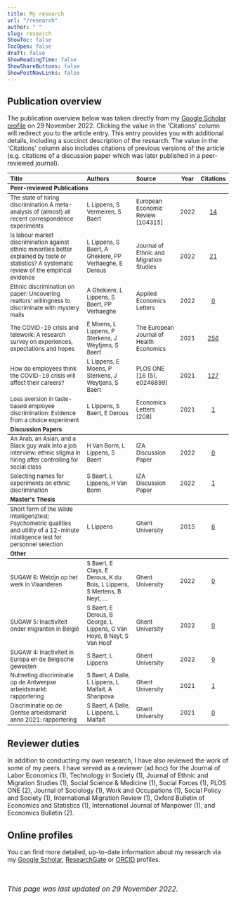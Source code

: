 ```yaml
---
title: My research
url: "/research"
author: " "
slug: research
ShowToc: false
TocOpen: false
draft: false
ShowReadingTime: false
ShowShareButtons: false
ShowPostNavLinks: false
---
```

<script src="/rmarkdown-libs/kePrint/kePrint.js"></script>
<link href="/rmarkdown-libs/lightable/lightable.css" rel="stylesheet" />





## Publication overview
The publication overview below was taken directly from my <a href="https://scholar.google.com/citations?hl=en&user=N5hW-KgAAAAJ" target="_blank">Google Scholar profile</a> on 29 November 2022. Clicking the value in the 'Citations' column will redirect you to the article entry. This entry provides you with additional details, including a succinct description of the research. The value in the 'Citations' column also includes citations of previous versions of the article (e.g. citations of a discussion paper which was later published in a peer-reviewed journal).

<table class="table" style="font-size: 13px; margin-left: auto; margin-right: auto;">
 <thead>
  <tr>
   <th style="text-align:left;"> Title </th>
   <th style="text-align:left;"> Authors </th>
   <th style="text-align:left;"> Source </th>
   <th style="text-align:center;"> Year </th>
   <th style="text-align:center;"> Citations </th>
  </tr>
 </thead>
<tbody>
  <tr grouplength="6"><td colspan="5" style="border-bottom: 1px solid;"><strong>Peer-reviewed Publications</strong></td></tr>
<tr>
   <td style="text-align:left;"> The state of hiring discrimination A meta-analysis of (almost) all recent correspondence experiments </td>
   <td style="text-align:left;"> L Lippens, S Vermeiren, S Baert </td>
   <td style="text-align:left;"> European Economic Review <br>[104315] </td>
   <td style="text-align:center;"> 2022 </td>
   <td style="text-align:center;"> <a href="https://scholar.google.be/citations?view_op=view_citation&amp;hl=en&amp;user=N5hW-KgAAAAJ&amp;citation_for_view=N5hW-KgAAAAJ:4DMP91E08xMC" target="_blank">14</a> </td>
  </tr>
  <tr>
   <td style="text-align:left;"> Is labour market discrimination against ethnic minorities better explained by taste or statistics? A systematic review of the empirical evidence </td>
   <td style="text-align:left;"> L Lippens, S Baert, A Ghekiere, PP Verhaeghe, E Derous </td>
   <td style="text-align:left;"> Journal of Ethnic and Migration Studies </td>
   <td style="text-align:center;"> 2022 </td>
   <td style="text-align:center;"> <a href="https://scholar.google.be/citations?view_op=view_citation&amp;hl=en&amp;user=N5hW-KgAAAAJ&amp;citation_for_view=N5hW-KgAAAAJ:qjMakFHDy7sC" target="_blank">21</a> </td>
  </tr>
  <tr>
   <td style="text-align:left;"> Ethnic discrimination on paper: Uncovering realtors’ willingness to discriminate with mystery mails </td>
   <td style="text-align:left;"> A Ghekiere, L Lippens, S Baert, PP Verhaeghe </td>
   <td style="text-align:left;"> Applied Economics Letters </td>
   <td style="text-align:center;"> 2022 </td>
   <td style="text-align:center;"> <a href="https://scholar.google.be/citations?view_op=view_citation&amp;hl=en&amp;user=N5hW-KgAAAAJ&amp;citation_for_view=N5hW-KgAAAAJ:Zph67rFs4hoC" target="_blank">0</a> </td>
  </tr>
  <tr>
   <td style="text-align:left;"> The COVID-19 crisis and telework: A research survey on experiences, expectations and hopes </td>
   <td style="text-align:left;"> E Moens, L Lippens, P Sterkens, J Weytjens, S Baert </td>
   <td style="text-align:left;"> The European Journal of Health Economics </td>
   <td style="text-align:center;"> 2021 </td>
   <td style="text-align:center;"> <a href="https://scholar.google.be/citations?view_op=view_citation&amp;hl=en&amp;user=N5hW-KgAAAAJ&amp;citation_for_view=N5hW-KgAAAAJ:LkGwnXOMwfcC" target="_blank">256</a> </td>
  </tr>
  <tr>
   <td style="text-align:left;"> How do employees think the COVID-19 crisis will affect their careers? </td>
   <td style="text-align:left;"> L Lippens, E Moens, P Sterkens, J Weytjens, S Baert </td>
   <td style="text-align:left;"> PLOS ONE <br>[16 (5), e0246899] </td>
   <td style="text-align:center;"> 2021 </td>
   <td style="text-align:center;"> <a href="https://scholar.google.be/citations?view_op=view_citation&amp;hl=en&amp;user=N5hW-KgAAAAJ&amp;citation_for_view=N5hW-KgAAAAJ:UeHWp8X0CEIC" target="_blank">127</a> </td>
  </tr>
  <tr>
   <td style="text-align:left;"> Loss aversion in taste-based employee discrimination: Evidence from a choice experiment </td>
   <td style="text-align:left;"> L Lippens, S Baert, E Derous </td>
   <td style="text-align:left;"> Economics Letters <br>[208] </td>
   <td style="text-align:center;"> 2021 </td>
   <td style="text-align:center;"> <a href="https://scholar.google.be/citations?view_op=view_citation&amp;hl=en&amp;user=N5hW-KgAAAAJ&amp;citation_for_view=N5hW-KgAAAAJ:ufrVoPGSRksC" target="_blank">1</a> </td>
  </tr>
  <tr grouplength="2"><td colspan="5" style="border-bottom: 1px solid;"><strong>Discussion Papers</strong></td></tr>
<tr>
   <td style="text-align:left;"> An Arab, an Asian, and a Black guy walk into a job interview: ethnic stigma in hiring after controlling for social class </td>
   <td style="text-align:left;"> H Van Borm, L Lippens, S Baert </td>
   <td style="text-align:left;"> IZA Discussion Paper </td>
   <td style="text-align:center;"> 2022 </td>
   <td style="text-align:center;"> <a href="https://scholar.google.be/citations?view_op=view_citation&amp;hl=en&amp;user=N5hW-KgAAAAJ&amp;citation_for_view=N5hW-KgAAAAJ:aqlVkmm33-oC" target="_blank">0</a> </td>
  </tr>
  <tr>
   <td style="text-align:left;"> Selecting names for experiments on ethnic discrimination </td>
   <td style="text-align:left;"> S Baert, L Lippens, H Van Borm </td>
   <td style="text-align:left;"> IZA Discussion Paper </td>
   <td style="text-align:center;"> 2022 </td>
   <td style="text-align:center;"> <a href="https://scholar.google.be/citations?view_op=view_citation&amp;hl=en&amp;user=N5hW-KgAAAAJ&amp;citation_for_view=N5hW-KgAAAAJ:qxL8FJ1GzNcC" target="_blank">1</a> </td>
  </tr>
  <tr grouplength="1"><td colspan="5" style="border-bottom: 1px solid;"><strong>Master's Thesis</strong></td></tr>
<tr>
   <td style="text-align:left;"> Short form of the Wilde Intelligenztest: Psychometric qualities and utility of a 12-minute intelligence test for personnel selection </td>
   <td style="text-align:left;"> L Lippens </td>
   <td style="text-align:left;"> Ghent University </td>
   <td style="text-align:center;"> 2015 </td>
   <td style="text-align:center;"> <a href="https://scholar.google.be/citations?view_op=view_citation&amp;hl=en&amp;user=N5hW-KgAAAAJ&amp;citation_for_view=N5hW-KgAAAAJ:u5HHmVD_uO8C" target="_blank">6</a> </td>
  </tr>
  <tr groupLength="2"><td colspan="5" style="border-bottom: 1px solid;"><strong>Other</strong></td></tr>
<tr>
   <td style="text-align:left;"> SUGAW 6: Welzijn op het werk in Vlaanderen </td>
   <td style="text-align:left;"> S Baert, E Clays, E Derous, K du Bois, L Lippens, S Mertens, B Neyt, ... </td>
   <td style="text-align:left;"> Ghent University </td>
   <td style="text-align:center;"> 2022 </td>
   <td style="text-align:center;"> <a href="https://scholar.google.be/citations?view_op=view_citation&amp;hl=en&amp;user=N5hW-KgAAAAJ&amp;citation_for_view=N5hW-KgAAAAJ:_kc_bZDykSQC" target="_blank">0</a> </td>
  </tr>
  <tr>
   <td style="text-align:left;"> SUGAW 5: Inactiviteit onder migranten in België </td>
   <td style="text-align:left;"> S Baert, E Derous, B George, L Lippens, G Van Hoye, B Neyt, S Van Hoof </td>
   <td style="text-align:left;"> Ghent University </td>
   <td style="text-align:center;"> 2022 </td>
   <td style="text-align:center;"> <a href="https://scholar.google.be/citations?view_op=view_citation&amp;hl=en&amp;user=N5hW-KgAAAAJ&amp;citation_for_view=N5hW-KgAAAAJ:4TOpqqG69KYC" target="_blank">0</a> </td>
  </tr>
  <tr>
   <td style="text-align:left;"> SUGAW 4: Inactiviteit in Europa en de Belgische gewesten </td>
   <td style="text-align:left;"> S Baert, L Lippens </td>
   <td style="text-align:left;"> Ghent University </td>
   <td style="text-align:center;"> 2022 </td>
   <td style="text-align:center;"> <a href="https://scholar.google.be/citations?view_op=view_citation&amp;hl=en&amp;user=N5hW-KgAAAAJ&amp;citation_for_view=N5hW-KgAAAAJ:M3ejUd6NZC8C" target="_blank">0</a> </td>
  </tr>
  <tr>
   <td style="text-align:left;"> Nulmeting discriminatie op de Antwerpse arbeidsmarkt: rapportering </td>
   <td style="text-align:left;"> S Baert, A Dalle, L Lippens, L Malfait, A Sharipova </td>
   <td style="text-align:left;"> Ghent University </td>
   <td style="text-align:center;"> 2021 </td>
   <td style="text-align:center;"> <a href="https://scholar.google.be/citations?view_op=view_citation&amp;hl=en&amp;user=N5hW-KgAAAAJ&amp;citation_for_view=N5hW-KgAAAAJ:Se3iqnhoufwC" target="_blank">1</a> </td>
  </tr>
  <tr>
   <td style="text-align:left;"> Discriminatie op de Gentse arbeidsmarkt anno 2021: rapportering </td>
   <td style="text-align:left;"> S Baert, A Dalle, L Lippens, L Malfait </td>
   <td style="text-align:left;"> Ghent University </td>
   <td style="text-align:center;"> 2021 </td>
   <td style="text-align:center;"> <a href="https://scholar.google.be/citations?view_op=view_citation&amp;hl=en&amp;user=N5hW-KgAAAAJ&amp;citation_for_view=N5hW-KgAAAAJ:UebtZRa9Y70C" target="_blank">0</a> </td>
  </tr>
</tbody>
</table>

## Reviewer duties
In addition to conducting my own research, I have also reviewed the work of some of my peers. I have served as a reviewer (ad hoc) for the Journal of Labor Economics (1), Technology in Society (1), Journal of Ethnic and Migration Studies (1), Social Science & Medicine (1), Social Forces (1), PLOS ONE (2), Journal of Sociology (1), Work and Occupations (1), Social Policy and Society (1), International Migration Review (1), Oxford Bulletin of Economics and Statistics (1), International Journal of Manpower (1), and Economics Bulletin (2).

## Online profiles
You can find more detailed, up-to-date information about my research via my <a href="https://scholar.google.com/citations?hl=en&user=N5hW-KgAAAAJ" target="_blank">Google Scholar</a>, <a href="https://www.researchgate.net/profile/Louis-Lippens" target="_blank">ResearchGate</a> or <a href="https://orcid.org/0000-0001-7840-2753" target="_blank">ORCID</a> profiles.

<br></br>
<font size="3"> _This page was last updated on 29 November 2022._ <font>
